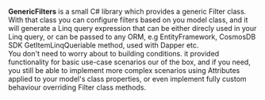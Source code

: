 <b>GenericFilters</b> is a small C# library which provides a generic Filter class.<br>
With that class you can configure filters based on you model class, and it will generate a Linq query expression that can be either direcly used in your Linq query, or can be passed to any ORM, e.g EntityFramework, CosmosDB SDK GetItemLinqQueriable method, used with Dapper etc.<br>
You don't need to worry about to building conditions. it provided functionality for basic use-case scenarios our of the box, and if you need, you still be able to implement more complex scenarios using Attributes applied to your model's class properties, or even implement fully custom behaviour overriding Filter class methods.   
